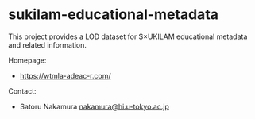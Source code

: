 sukilam-educational-metadata
===========

This project provides a LOD dataset for S×UKILAM educational metadata and related information.

Homepage:
* https://wtmla-adeac-r.com/

Contact:
* Satoru Nakamura <nakamura@hi.u-tokyo.ac.jp>